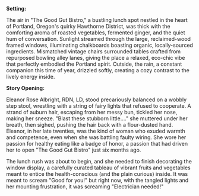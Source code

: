 **Setting:**

The air in "The Good Gut Bistro," a bustling lunch spot nestled in the heart of Portland, Oregon's quirky Hawthorne District, was thick with the comforting aroma of roasted vegetables, fermented ginger, and the quiet hum of conversation. Sunlight streamed through the large, reclaimed-wood framed windows, illuminating chalkboards boasting organic, locally-sourced ingredients. Mismatched vintage chairs surrounded tables crafted from repurposed bowling alley lanes, giving the place a relaxed, eco-chic vibe that perfectly embodied the Portland spirit. Outside, the rain, a constant companion this time of year, drizzled softly, creating a cozy contrast to the lively energy inside.

**Story Opening:**

Eleanor Rose Albright, RDN, LD, stood precariously balanced on a wobbly step stool, wrestling with a string of fairy lights that refused to cooperate. A strand of auburn hair, escaping from her messy bun, tickled her nose, making her sneeze. "Blast these stubborn little…." she muttered under her breath, then sighed, pushing the hair back with a flour-dusted hand. Eleanor, in her late twenties, was the kind of woman who exuded warmth and competence, even when she was battling faulty wiring. She wore her passion for healthy eating like a badge of honor, a passion that had driven her to open "The Good Gut Bistro" just six months ago.

The lunch rush was about to begin, and she needed to finish decorating the window display, a carefully curated tableau of vibrant fruits and vegetables meant to entice the health-conscious (and the plain curious) inside. It was meant to scream "Good for you!" but right now, with the tangled lights and her mounting frustration, it was screaming "Electrician needed!"
